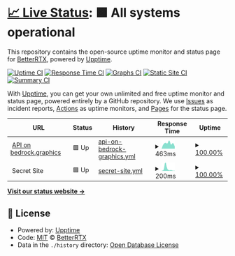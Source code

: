 # [📈 Live Status](https://BetterRTX.github.io/Uptime-Monitor): <!--live status--> **🟩 All systems operational**

This repository contains the open-source uptime monitor and status page for [BetterRTX](https://BetterRTX.github.io/Uptime-Monitor), powered by [Upptime](https://github.com/upptime/upptime).

[![Uptime CI](https://github.com/BetterRTX/Uptime-Monitor/workflows/Uptime%20CI/badge.svg)](https://github.com/BetterRTX/Uptime-Monitor/actions?query=workflow%3A%22Uptime+CI%22)
[![Response Time CI](https://github.com/BetterRTX/Uptime-Monitor/workflows/Response%20Time%20CI/badge.svg)](https://github.com/BetterRTX/Uptime-Monitor/actions?query=workflow%3A%22Response+Time+CI%22)
[![Graphs CI](https://github.com/BetterRTX/Uptime-Monitor/workflows/Graphs%20CI/badge.svg)](https://github.com/BetterRTX/Uptime-Monitor/actions?query=workflow%3A%22Graphs+CI%22)
[![Static Site CI](https://github.com/BetterRTX/Uptime-Monitor/workflows/Static%20Site%20CI/badge.svg)](https://github.com/BetterRTX/Uptime-Monitor/actions?query=workflow%3A%22Static+Site+CI%22)
[![Summary CI](https://github.com/BetterRTX/Uptime-Monitor/workflows/Summary%20CI/badge.svg)](https://github.com/BetterRTX/Uptime-Monitor/actions?query=workflow%3A%22Summary+CI%22)

With [Upptime](https://upptime.js.org), you can get your own unlimited and free uptime monitor and status page, powered entirely by a GitHub repository. We use [Issues](https://github.com/BetterRTX/Uptime-Monitor/issues) as incident reports, [Actions](https://github.com/BetterRTX/Uptime-Monitor/actions) as uptime monitors, and [Pages](https://BetterRTX.github.io/Uptime-Monitor) for the status page.

<!--start: status pages-->
<!-- This summary is generated by Upptime (https://github.com/upptime/upptime) -->
<!-- Do not edit this manually, your changes will be overwritten -->
<!-- prettier-ignore -->
| URL | Status | History | Response Time | Uptime |
| --- | ------ | ------- | ------------- | ------ |
| <img alt="" src="https://icons.duckduckgo.com/ip3/bedrock.graphics.ico" height="13"> [API on bedrock.graphics](https://bedrock.graphics/api) | 🟩 Up | [api-on-bedrock-graphics.yml](https://github.com/BetterRTX/Uptime-Monitor/commits/HEAD/history/api-on-bedrock-graphics.yml) | <details><summary><img alt="Response time graph" src="./graphs/api-on-bedrock-graphics/response-time-week.png" height="20"> 463ms</summary><br><a href="https://status.bedrock.graphics/history/api-on-bedrock-graphics"><img alt="Response time 585" src="https://img.shields.io/endpoint?url=https%3A%2F%2Fraw.githubusercontent.com%2FBetterRTX%2FUptime-Monitor%2FHEAD%2Fapi%2Fapi-on-bedrock-graphics%2Fresponse-time.json"></a><br><a href="https://status.bedrock.graphics/history/api-on-bedrock-graphics"><img alt="24-hour response time 473" src="https://img.shields.io/endpoint?url=https%3A%2F%2Fraw.githubusercontent.com%2FBetterRTX%2FUptime-Monitor%2FHEAD%2Fapi%2Fapi-on-bedrock-graphics%2Fresponse-time-day.json"></a><br><a href="https://status.bedrock.graphics/history/api-on-bedrock-graphics"><img alt="7-day response time 463" src="https://img.shields.io/endpoint?url=https%3A%2F%2Fraw.githubusercontent.com%2FBetterRTX%2FUptime-Monitor%2FHEAD%2Fapi%2Fapi-on-bedrock-graphics%2Fresponse-time-week.json"></a><br><a href="https://status.bedrock.graphics/history/api-on-bedrock-graphics"><img alt="30-day response time 695" src="https://img.shields.io/endpoint?url=https%3A%2F%2Fraw.githubusercontent.com%2FBetterRTX%2FUptime-Monitor%2FHEAD%2Fapi%2Fapi-on-bedrock-graphics%2Fresponse-time-month.json"></a><br><a href="https://status.bedrock.graphics/history/api-on-bedrock-graphics"><img alt="1-year response time 585" src="https://img.shields.io/endpoint?url=https%3A%2F%2Fraw.githubusercontent.com%2FBetterRTX%2FUptime-Monitor%2FHEAD%2Fapi%2Fapi-on-bedrock-graphics%2Fresponse-time-year.json"></a></details> | <details><summary><a href="https://status.bedrock.graphics/history/api-on-bedrock-graphics">100.00%</a></summary><a href="https://status.bedrock.graphics/history/api-on-bedrock-graphics"><img alt="All-time uptime 99.94%" src="https://img.shields.io/endpoint?url=https%3A%2F%2Fraw.githubusercontent.com%2FBetterRTX%2FUptime-Monitor%2FHEAD%2Fapi%2Fapi-on-bedrock-graphics%2Fuptime.json"></a><br><a href="https://status.bedrock.graphics/history/api-on-bedrock-graphics"><img alt="24-hour uptime 100.00%" src="https://img.shields.io/endpoint?url=https%3A%2F%2Fraw.githubusercontent.com%2FBetterRTX%2FUptime-Monitor%2FHEAD%2Fapi%2Fapi-on-bedrock-graphics%2Fuptime-day.json"></a><br><a href="https://status.bedrock.graphics/history/api-on-bedrock-graphics"><img alt="7-day uptime 100.00%" src="https://img.shields.io/endpoint?url=https%3A%2F%2Fraw.githubusercontent.com%2FBetterRTX%2FUptime-Monitor%2FHEAD%2Fapi%2Fapi-on-bedrock-graphics%2Fuptime-week.json"></a><br><a href="https://status.bedrock.graphics/history/api-on-bedrock-graphics"><img alt="30-day uptime 100.00%" src="https://img.shields.io/endpoint?url=https%3A%2F%2Fraw.githubusercontent.com%2FBetterRTX%2FUptime-Monitor%2FHEAD%2Fapi%2Fapi-on-bedrock-graphics%2Fuptime-month.json"></a><br><a href="https://status.bedrock.graphics/history/api-on-bedrock-graphics"><img alt="1-year uptime 99.94%" src="https://img.shields.io/endpoint?url=https%3A%2F%2Fraw.githubusercontent.com%2FBetterRTX%2FUptime-Monitor%2FHEAD%2Fapi%2Fapi-on-bedrock-graphics%2Fuptime-year.json"></a></details>
| <img alt="" src="https://icons.duckduckgo.com/ip3/null.ico" height="13"> Secret Site | 🟩 Up | [secret-site.yml](https://github.com/BetterRTX/Uptime-Monitor/commits/HEAD/history/secret-site.yml) | <details><summary><img alt="Response time graph" src="./graphs/secret-site/response-time-week.png" height="20"> 200ms</summary><br><a href="https://status.bedrock.graphics/history/secret-site"><img alt="Response time 280" src="https://img.shields.io/endpoint?url=https%3A%2F%2Fraw.githubusercontent.com%2FBetterRTX%2FUptime-Monitor%2FHEAD%2Fapi%2Fsecret-site%2Fresponse-time.json"></a><br><a href="https://status.bedrock.graphics/history/secret-site"><img alt="24-hour response time 53" src="https://img.shields.io/endpoint?url=https%3A%2F%2Fraw.githubusercontent.com%2FBetterRTX%2FUptime-Monitor%2FHEAD%2Fapi%2Fsecret-site%2Fresponse-time-day.json"></a><br><a href="https://status.bedrock.graphics/history/secret-site"><img alt="7-day response time 200" src="https://img.shields.io/endpoint?url=https%3A%2F%2Fraw.githubusercontent.com%2FBetterRTX%2FUptime-Monitor%2FHEAD%2Fapi%2Fsecret-site%2Fresponse-time-week.json"></a><br><a href="https://status.bedrock.graphics/history/secret-site"><img alt="30-day response time 166" src="https://img.shields.io/endpoint?url=https%3A%2F%2Fraw.githubusercontent.com%2FBetterRTX%2FUptime-Monitor%2FHEAD%2Fapi%2Fsecret-site%2Fresponse-time-month.json"></a><br><a href="https://status.bedrock.graphics/history/secret-site"><img alt="1-year response time 280" src="https://img.shields.io/endpoint?url=https%3A%2F%2Fraw.githubusercontent.com%2FBetterRTX%2FUptime-Monitor%2FHEAD%2Fapi%2Fsecret-site%2Fresponse-time-year.json"></a></details> | <details><summary><a href="https://status.bedrock.graphics/history/secret-site">100.00%</a></summary><a href="https://status.bedrock.graphics/history/secret-site"><img alt="All-time uptime 100.00%" src="https://img.shields.io/endpoint?url=https%3A%2F%2Fraw.githubusercontent.com%2FBetterRTX%2FUptime-Monitor%2FHEAD%2Fapi%2Fsecret-site%2Fuptime.json"></a><br><a href="https://status.bedrock.graphics/history/secret-site"><img alt="24-hour uptime 100.00%" src="https://img.shields.io/endpoint?url=https%3A%2F%2Fraw.githubusercontent.com%2FBetterRTX%2FUptime-Monitor%2FHEAD%2Fapi%2Fsecret-site%2Fuptime-day.json"></a><br><a href="https://status.bedrock.graphics/history/secret-site"><img alt="7-day uptime 100.00%" src="https://img.shields.io/endpoint?url=https%3A%2F%2Fraw.githubusercontent.com%2FBetterRTX%2FUptime-Monitor%2FHEAD%2Fapi%2Fsecret-site%2Fuptime-week.json"></a><br><a href="https://status.bedrock.graphics/history/secret-site"><img alt="30-day uptime 100.00%" src="https://img.shields.io/endpoint?url=https%3A%2F%2Fraw.githubusercontent.com%2FBetterRTX%2FUptime-Monitor%2FHEAD%2Fapi%2Fsecret-site%2Fuptime-month.json"></a><br><a href="https://status.bedrock.graphics/history/secret-site"><img alt="1-year uptime 100.00%" src="https://img.shields.io/endpoint?url=https%3A%2F%2Fraw.githubusercontent.com%2FBetterRTX%2FUptime-Monitor%2FHEAD%2Fapi%2Fsecret-site%2Fuptime-year.json"></a></details>

<!--end: status pages-->

[**Visit our status website →**](https://BetterRTX.github.io/Uptime-Monitor)

## 📄 License

- Powered by: [Upptime](https://github.com/upptime/upptime)
- Code: [MIT](./LICENSE) © [BetterRTX](https://BetterRTX.github.io/Uptime-Monitor)
- Data in the `./history` directory: [Open Database License](https://opendatacommons.org/licenses/odbl/1-0/)
